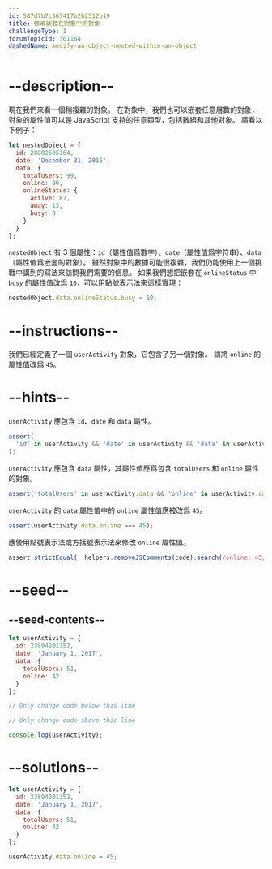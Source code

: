 ```yaml
---
id: 587d7b7c367417b2b2512b19
title: 修改嵌套在對象中的對象
challengeType: 1
forumTopicId: 301164
dashedName: modify-an-object-nested-within-an-object
---
```


# --description--

現在我們來看一個稍複雜的對象。 在對象中，我們也可以嵌套任意層數的對象，對象的屬性值可以是 JavaScript 支持的任意類型，包括數組和其他對象。 請看以下例子：

```js
let nestedObject = {
  id: 28802695164,
  date: 'December 31, 2016',
  data: {
    totalUsers: 99,
    online: 80,
    onlineStatus: {
      active: 67,
      away: 13,
      busy: 8
    }
  }
};
```

`nestedObject` 有 3 個屬性：`id`（屬性值爲數字）、`date`（屬性值爲字符串）、`data`（屬性值爲嵌套的對象）。 雖然對象中的數據可能很複雜，我們仍能使用上一個挑戰中講到的寫法來訪問我們需要的信息。 如果我們想把嵌套在 `onlineStatus` 中 `busy` 的屬性值改爲 `10`，可以用點號表示法來這樣實現：

```js
nestedObject.data.onlineStatus.busy = 10;
```

# --instructions--

我們已經定義了一個 `userActivity` 對象，它包含了另一個對象。 請將 `online` 的屬性值改爲 `45`。

# --hints--

`userActivity` 應包含 `id`、`date` 和 `data` 屬性。

```js
assert(
  'id' in userActivity && 'date' in userActivity && 'data' in userActivity
);
```

`userActivity` 應包含 `data` 屬性，其屬性值應爲包含 `totalUsers` 和 `online` 屬性的對象。

```js
assert('totalUsers' in userActivity.data && 'online' in userActivity.data);
```

`userActivity` 的 `data` 屬性值中的 `online` 屬性值應被改爲 `45`。

```js
assert(userActivity.data.online === 45);
```

應使用點號表示法或方括號表示法來修改 `online` 屬性值。

```js
assert.strictEqual(__helpers.removeJSComments(code).search(/online: 45/), -1);
```

# --seed--

## --seed-contents--

```js
let userActivity = {
  id: 23894201352,
  date: 'January 1, 2017',
  data: {
    totalUsers: 51,
    online: 42
  }
};

// Only change code below this line

// Only change code above this line

console.log(userActivity);
```

# --solutions--

```js
let userActivity = {
  id: 23894201352,
  date: 'January 1, 2017',
  data: {
    totalUsers: 51,
    online: 42
  }
};

userActivity.data.online = 45;
```
